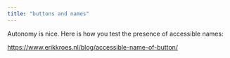 ```yaml
---
title: "buttons and names"
---
```


Autonomy is nice. Here is how you test the presence of accessible names:

https://www.erikkroes.nl/blog/accessible-name-of-button/